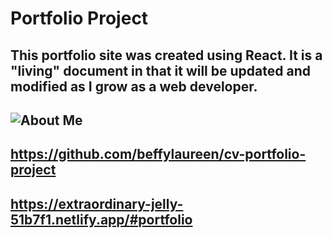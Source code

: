 # Portfolio Project

## This portfolio site was created using React.  It is a "living" document in that it will be updated and modified as I grow as a web developer.

## <img src="../assets/Screenshot 2023-09-06 at 8.03.40 AM.png" alt = "About Me" />

## https://github.com/beffylaureen/cv-portfolio-project
## https://extraordinary-jelly-51b7f1.netlify.app/#portfolio